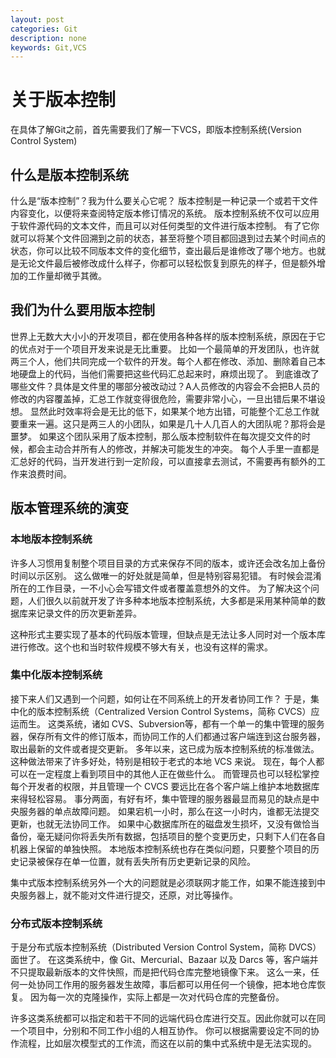 ```yaml
---
layout: post
categories: Git
description: none
keywords: Git,VCS
---
```


# 关于版本控制
在具体了解Git之前，首先需要我们了解一下VCS，即版本控制系统(Version Control System)

## 什么是版本控制系统

什么是“版本控制”？我为什么要关心它呢？ 版本控制是一种记录一个或若干文件内容变化，以便将来查阅特定版本修订情况的系统。 版本控制系统不仅可以应用于软件源代码的文本文件，而且可以对任何类型的文件进行版本控制。
有了它你就可以将某个文件回溯到之前的状态，甚至将整个项目都回退到过去某个时间点的状态，你可以比较不同版本文件的变化细节，查出最后是谁修改了哪个地方。也就是无论文件最后被修改成什么样子，你都可以轻松恢复到原先的样子，但是额外增加的工作量却微乎其微。

## 我们为什么要用版本控制

世界上无数大大小小的开发项目，都在使用各种各样的版本控制系统，原因在于它的优点对于一个项目开发来说是无比重要。
比如一个最简单的开发团队，也许就两三个人，他们共同完成一个软件的开发。每个人都在修改、添加、删除着自己本地硬盘上的代码，当他们需要把这些代码汇总起来时，麻烦出现了。
到底谁改了哪些文件？具体是文件里的哪部分被改动过？A人员修改的内容会不会把B人员的修改的内容覆盖掉，汇总工作就变得很危险，需要非常小心，一旦出错后果不堪设想。
显然此时效率将会是无比的低下，如果某个地方出错，可能整个汇总工作就要重来一遍。这只是两三人的小团队，如果是几十人几百人的大团队呢？那将会是噩梦。
如果这个团队采用了版本控制，那么版本控制软件在每次提交文件的时候，都会主动合并所有人的修改，并解决可能发生的冲突。
每个人手里一直都是汇总好的代码，当开发进行到一定阶段，可以直接拿去测试，不需要再有额外的工作来浪费时间。

## 版本管理系统的演变

### 本地版本控制系统

许多人习惯用复制整个项目目录的方式来保存不同的版本，或许还会改名加上备份时间以示区别。 
这么做唯一的好处就是简单，但是特别容易犯错。 有时候会混淆所在的工作目录，一不小心会写错文件或者覆盖意想外的文件。
为了解决这个问题，人们很久以前就开发了许多种本地版本控制系统，大多都是采用某种简单的数据库来记录文件的历次更新差异。

这种形式主要实现了基本的代码版本管理，但缺点是无法让多人同时对一个版本库进行修改。这个也和当时软件规模不够大有关，也没有这样的需求。

### 集中化版本控制系统
接下来人们又遇到一个问题，如何让在不同系统上的开发者协同工作？ 于是，集中化的版本控制系统（Centralized Version Control Systems，简称 CVCS）应运而生。 
这类系统，诸如 CVS、Subversion等，都有一个单一的集中管理的服务器，保存所有文件的修订版本，而协同工作的人们都通过客户端连到这台服务器，取出最新的文件或者提交更新。 多年以来，这已成为版本控制系统的标准做法。
这种做法带来了许多好处，特别是相较于老式的本地 VCS 来说。 现在，每个人都可以在一定程度上看到项目中的其他人正在做些什么。 而管理员也可以轻松掌控每个开发者的权限，并且管理一个 CVCS 要远比在各个客户端上维护本地数据库来得轻松容易。
事分两面，有好有坏，集中管理的服务器最显而易见的缺点是中央服务器的单点故障问题。 如果宕机一小时，那么在这一小时内，谁都无法提交更新，也就无法协同工作。 如果中心数据库所在的磁盘发生损坏，又没有做恰当备份，毫无疑问你将丢失所有数据，包括项目的整个变更历史，只剩下人们在各自机器上保留的单独快照。
本地版本控制系统也存在类似问题，只要整个项目的历史记录被保存在单一位置，就有丢失所有历史更新记录的风险。

集中式版本控制系统另外一个大的问题就是必须联网才能工作，如果不能连接到中央服务器上，就不能对文件进行提交，还原，对比等操作。

### 分布式版本控制系统

于是分布式版本控制系统（Distributed Version Control System，简称 DVCS）面世了。 在这类系统中，像 Git、Mercurial、Bazaar 以及 Darcs 等，客户端并不只提取最新版本的文件快照，而是把代码仓库完整地镜像下来。
这么一来，任何一处协同工作用的服务器发生故障，事后都可以用任何一个镜像，把本地仓库恢复。 因为每一次的克隆操作，实际上都是一次对代码仓库的完整备份。

许多这类系统都可以指定和若干不同的远端代码仓库进行交互。因此你就可以在同一个项目中，分别和不同工作小组的人相互协作。 你可以根据需要设定不同的协作流程，比如层次模型式的工作流，而这在以前的集中式系统中是无法实现的。




